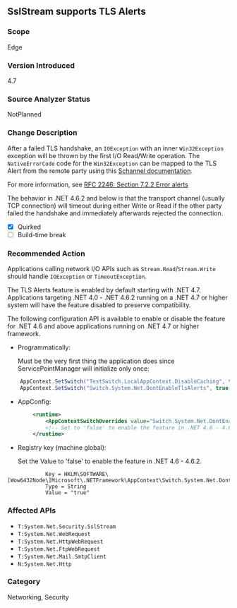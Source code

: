 ## SslStream supports TLS Alerts

### Scope
Edge

### Version Introduced
4.7

### Source Analyzer Status
NotPlanned

### Change Description
After a failed TLS handshake, an `IOException` with an inner `Win32Exception` exception will be thrown by the first I/O Read/Write operation. The `NativeErrorCode` code for the `Win32Exception` can be mapped to the TLS Alert from the remote party using this [Schannel documentation](https://msdn.microsoft.com/en-us/library/windows/desktop/dd721886%28v=vs.85%29.aspx).

For more information, see 
[RFC 2246: Section 7.2.2 Error alerts](https://tools.ietf.org/html/rfc2246#section-7.2.2)

The behavior in .NET 4.6.2 and below is that the transport channel (usually TCP connection) will timeout during either Write or Read if the other party failed the handshake and immediately afterwards rejected the connection.

- [x] Quirked
- [ ] Build-time break

### Recommended Action

Applications calling network I/O APIs such as `Stream.Read`/`Stream.Write` should handle `IOException` or `TimeoutException`. 

The TLS Alerts feature is enabled by default starting with .NET 4.7. Applications targeting .NET 4.0 - .NET 4.6.2 running on a .NET 4.7 or higher system will have the feature disabled to preserve compatibility.

The following configuration API is available to enable or disable the feature for .NET 4.6 and above applications running on .NET 4.7 or higher framework.

* Programmatically:
		
	Must be the very first thing the application does since ServicePointManager will initialize only once:
	 
```C#
    AppContext.SetSwitch("TestSwitch.LocalAppContext.DisableCaching", true);
    AppContext.SetSwitch("Switch.System.Net.DontEnableTlsAlerts", true); // Set to 'false' to enable the feature in .NET 4.6 - 4.6.2.
```	
* AppConfig:

```XML
		<runtime>
			<AppContextSwitchOverrides value="Switch.System.Net.DontEnableTlsAlerts=true"/>
			<!-- Set to 'false' to enable the feature in .NET 4.6 - 4.6.2. -->
		</runtime>
```
* Registry key (machine global):

	Set the Value to 'false' to enable the feature in .NET 4.6 - 4.6.2.

```
			Key = HKLM\SOFTWARE\[Wow6432Node\]Microsoft\.NETFramework\AppContext\Switch.System.Net.DontEnableTlsAlerts
			Type = String
			Value = "true"
```

### Affected APIs
* `T:System.Net.Security.SslStream`
* `T:System.Net.WebRequest`
* `T:System.Net.HttpWebRequest`
* `T:System.Net.FtpWebRequest`
* `T:System.Net.Mail.SmtpClient`
* `N:System.Net.Http`

### Category
Networking, Security

<!--
    Bug 274590:SslStream TLS Alerts implementation
-->

<!-- breaking change id: 181 -->
